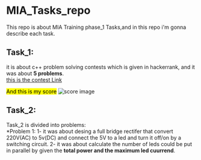 # MIA_Tasks_repo

This repo is about MIA Training phase_1 Tasks,and in this repo i'm gonna describe each task.

## Task_1:

it is about c++ problem solving contests which is given in hackerrank, and it was about **5 problems**.  
[this is the contest Link](https://www.hackerrank.com/mia-robotics-task1)

<mark>And this is my score</mark>
![score image](https://github.com/user-attachments/assets/605795d4-a66f-4f38-a631-97faae5b9c1b)

## Task_2:

Task_2 is divided into problems:  
*Problem 1:
    1- it was about desing a full bridge rectifer that convert 220V(AC) to 5v(DC) and connect the 5V to a led and turn it off/on by a switching circuit.
    2- it was about calculate the number of leds could be put in parallel by given the **total power and the maximum led cuurrend**.
